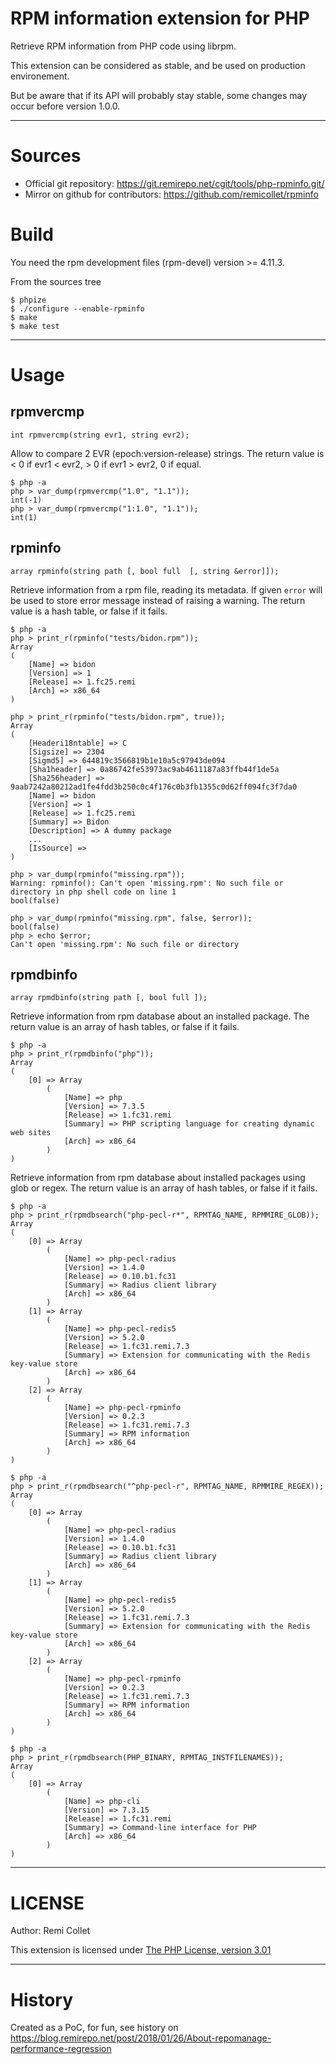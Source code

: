# RPM information extension for PHP

Retrieve RPM information from PHP code using librpm.

This extension can be considered as stable, and be used on production environement.

But be aware that if its API will probably stay stable,
some changes may occur before version 1.0.0.


----

# Sources

* Official git repository: https://git.remirepo.net/cgit/tools/php-rpminfo.git/
* Mirror on github for contributors: https://github.com/remicollet/rpminfo

# Build

You need the rpm development files (rpm-devel) version >= 4.11.3.

From the sources tree

    $ phpize
    $ ./configure --enable-rpminfo
    $ make
    $ make test

----

# Usage

## rpmvercmp

	int rpmvercmp(string evr1, string evr2);

Allow to compare 2 EVR (epoch:version-release) strings. The return value is < 0 if evr1 < evr2, > 0 if evr1 > evr2, 0 if equal.

    $ php -a
    php > var_dump(rpmvercmp("1.0", "1.1"));
    int(-1)
    php > var_dump(rpmvercmp("1:1.0", "1.1"));
    int(1)


## rpminfo

	array rpminfo(string path [, bool full  [, string &error]]);

Retrieve information from a rpm file, reading its metadata.
If given `error` will be used to store error message instead of raising a warning.
The return value is a hash table, or false if it fails.

    $ php -a
    php > print_r(rpminfo("tests/bidon.rpm"));
    Array
    (
        [Name] => bidon
        [Version] => 1
        [Release] => 1.fc25.remi
        [Arch] => x86_64
    )
    
    php > print_r(rpminfo("tests/bidon.rpm", true));
    Array
    (
        [Headeri18ntable] => C
        [Sigsize] => 2304
        [Sigmd5] => 644819c3566819b1e10a5c97943de094
        [Sha1header] => 0a86742fe53973ac9ab4611187a83ffb44f1de5a
        [Sha256header] => 9aab7242a80212ad1fe4fdd3b250c0c4f176c0b3fb1355c0d62ff094fc3f7da0
        [Name] => bidon
        [Version] => 1
        [Release] => 1.fc25.remi
        [Summary] => Bidon
        [Description] => A dummy package
        ...
        [IsSource] => 
    )
    
    php > var_dump(rpminfo("missing.rpm"));
    Warning: rpminfo(): Can't open 'missing.rpm': No such file or directory in php shell code on line 1
    bool(false)
    
    php > var_dump(rpminfo("missing.rpm", false, $error));
    bool(false)
    php > echo $error;
    Can't open 'missing.rpm': No such file or directory

## rpmdbinfo

	array rpmdbinfo(string path [, bool full ]);

Retrieve information from rpm database about an installed package.
The return value is an array of hash tables, or false if it fails.

    $ php -a
    php > print_r(rpmdbinfo("php"));
    Array
    (
        [0] => Array
            (
                [Name] => php
                [Version] => 7.3.5
                [Release] => 1.fc31.remi
                [Summary] => PHP scripting language for creating dynamic web sites
                [Arch] => x86_64
            )
    )

Retrieve information from rpm database about installed packages using glob or regex.
The return value is an array of hash tables, or false if it fails.

    $ php -a
    php > print_r(rpmdbsearch("php-pecl-r*", RPMTAG_NAME, RPMMIRE_GLOB));
    Array
    (
        [0] => Array
            (
                [Name] => php-pecl-radius
                [Version] => 1.4.0
                [Release] => 0.10.b1.fc31
                [Summary] => Radius client library
                [Arch] => x86_64
            )
        [1] => Array
            (
                [Name] => php-pecl-redis5
                [Version] => 5.2.0
                [Release] => 1.fc31.remi.7.3
                [Summary] => Extension for communicating with the Redis key-value store
                [Arch] => x86_64
            )
        [2] => Array
            (
                [Name] => php-pecl-rpminfo
                [Version] => 0.2.3
                [Release] => 1.fc31.remi.7.3
                [Summary] => RPM information
                [Arch] => x86_64
            )
    )

    $ php -a
    php > print_r(rpmdbsearch("^php-pecl-r", RPMTAG_NAME, RPMMIRE_REGEX));
    Array
    (
        [0] => Array
            (
                [Name] => php-pecl-radius
                [Version] => 1.4.0
                [Release] => 0.10.b1.fc31
                [Summary] => Radius client library
                [Arch] => x86_64
            )
        [1] => Array
            (
                [Name] => php-pecl-redis5
                [Version] => 5.2.0
                [Release] => 1.fc31.remi.7.3
                [Summary] => Extension for communicating with the Redis key-value store
                [Arch] => x86_64
            )
        [2] => Array
            (
                [Name] => php-pecl-rpminfo
                [Version] => 0.2.3
                [Release] => 1.fc31.remi.7.3
                [Summary] => RPM information
                [Arch] => x86_64
            )
    )

    $ php -a
    php > print_r(rpmdbsearch(PHP_BINARY, RPMTAG_INSTFILENAMES));
    Array
    (
        [0] => Array
            (
                [Name] => php-cli
                [Version] => 7.3.15
                [Release] => 1.fc31.remi
                [Summary] => Command-line interface for PHP
                [Arch] => x86_64
            )
    )

----

# LICENSE

Author: Remi Collet

This extension is licensed under [The PHP License, version 3.01](http://www.php.net/license/3_01.txt)

-----

# History

Created as a PoC, for fun, see history on
https://blog.remirepo.net/post/2018/01/26/About-repomanage-performance-regression
